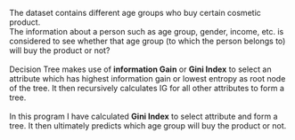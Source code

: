The dataset contains different age groups who buy certain cosmetic product.</br>
The information about a person such as age group, gender, income, etc. is considered to see whether that age group (to which the person belongs to) will buy the product or not?</br></br>
Decision Tree makes use of <b>information Gain</b> or <b>Gini Index</b> to select an attribute which has highest information gain or lowest entropy as root node of the tree. It then recursively calculates IG for all other attributes to form a tree.</br></br>
In this program I have calculated <b>Gini Index</b> to select attribute and form a tree. It then ultimately predicts which age group will buy the product or not.
